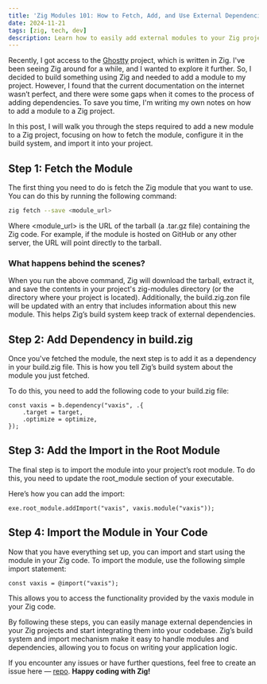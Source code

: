 ```yaml
---
title: 'Zig Modules 101: How to Fetch, Add, and Use External Dependencies'
date: 2024-11-21
tags: [zig, tech, dev]
description: Learn how to easily add external modules to your Zig project with this step-by-step guide, perfect for beginners and developers alike.
---
```


Recently, I got access to the [Ghostty](https://x.com/mitchellh/status/1857131140035023049) project, which is written in Zig. I've been seeing Zig around for a while, and I wanted to explore it further. So, I decided to build something using Zig and needed to add a module to my project. However, I found that the current documentation on the internet wasn’t perfect, and there were some gaps when it comes to the process of adding dependencies. To save you time, I'm writing my own notes on how to add a module to a Zig project.

In this post, I will walk you through the steps required to add a new module to a Zig project, focusing on how to fetch the module, configure it in the build system, and import it into your project.

## Step 1: Fetch the Module

The first thing you need to do is fetch the Zig module that you want to use. You can do this by running the following command:

```bash
zig fetch --save <module_url>
```

Where <module_url> is the URL of the tarball (a .tar.gz file) containing the Zig code. For example, if the module is hosted on GitHub or any other server, the URL will point directly to the tarball.

### What happens behind the scenes?
When you run the above command, Zig will download the tarball, extract it, and save the contents in your project's zig-modules directory (or the directory where your project is located). Additionally, the build.zig.zon file will be updated with an entry that includes information about this new module. This helps Zig’s build system keep track of external dependencies.

## Step 2: Add Dependency in build.zig
Once you've fetched the module, the next step is to add it as a dependency in your build.zig file. This is how you tell Zig’s build system about the module you just fetched.

To do this, you need to add the following code to your build.zig file:
```zig
const vaxis = b.dependency("vaxis", .{
    .target = target,
    .optimize = optimize,
});
```

## Step 3: Add the Import in the Root Module
The final step is to import the module into your project’s root module. To do this, you need to update the root_module section of your executable.

Here’s how you can add the import:
```zig
exe.root_module.addImport("vaxis", vaxis.module("vaxis"));
```

## Step 4: Import the Module in Your Code
Now that you have everything set up, you can import and start using the module in your Zig code. To import the module, use the following simple import statement:

```zig
const vaxis = @import("vaxis");
```

This allows you to access the functionality provided by the vaxis module in your Zig code.

By following these steps, you can easily manage external dependencies in your Zig projects and start integrating them into your codebase. Zig’s build system and import mechanism make it easy to handle modules and dependencies, allowing you to focus on writing your application logic.

If you encounter any issues or have further questions, feel free to create an issue here — [repo](https://github.com/amustaque97/amustaque97.github.io/issues). **Happy coding with Zig!**

